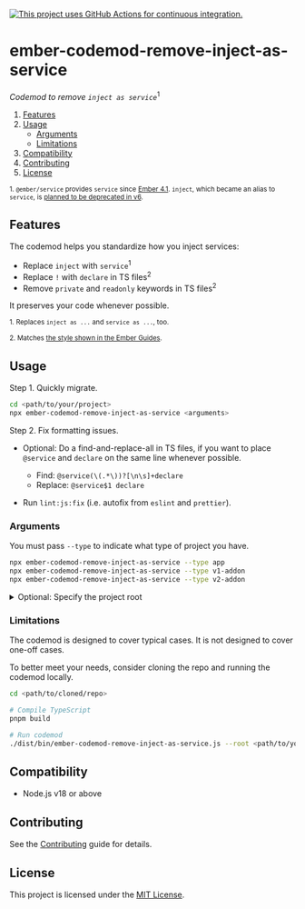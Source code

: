 [![This project uses GitHub Actions for continuous integration.](https://github.com/ijlee2/ember-codemod-remove-inject-as-service/actions/workflows/ci.yml/badge.svg)](https://github.com/ijlee2/ember-codemod-remove-inject-as-service/actions/workflows/ci.yml)

# ember-codemod-remove-inject-as-service

_Codemod to remove `inject as service`_<sup>1</sup>

1. [Features](#features)
1. [Usage](#usage)
    - [Arguments](#arguments)
    - [Limitations](#limitations)
1. [Compatibility](#compatibility)
1. [Contributing](#contributing)
1. [License](#license)

<sup>1. `@ember/service` provides `service` since [Ember 4.1](https://blog.emberjs.com/ember-4-1-released/). `inject`, which became an alias to `service`, is [planned to be deprecated in v6](https://rfcs.emberjs.com/id/1001-deprecate-named-inject).</sup>


## Features

The codemod helps you standardize how you inject services:

- Replace `inject` with `service`<sup>1</sup>
- Replace `!` with `declare` in TS files<sup>2</sup>
- Remove `private` and `readonly` keywords in TS files<sup>2</sup>

It preserves your code whenever possible.

<sup>1. Replaces `inject as ...` and `service as ...`, too.</sup>

<sup>2. Matches [the style shown in the Ember Guides](https://guides.emberjs.com/v5.8.0/typescript/core-concepts/services/#toc_using-services).</sup>


## Usage

Step 1. Quickly migrate.

```sh
cd <path/to/your/project>
npx ember-codemod-remove-inject-as-service <arguments>
```

Step 2. Fix formatting issues.

- Optional: Do a find-and-replace-all in TS files, if you want to place `@service` and `declare` on the same line whenever possible.

    - Find: `@service(\(.*\))?[\n\s]+declare`
    - Replace: `@service$1 declare`

- Run `lint:js:fix` (i.e. autofix from `eslint` and `prettier`).



### Arguments

You must pass `--type` to indicate what type of project you have.

```sh
npx ember-codemod-remove-inject-as-service --type app
npx ember-codemod-remove-inject-as-service --type v1-addon
npx ember-codemod-remove-inject-as-service --type v2-addon
```

<details>

<summary>Optional: Specify the project root</summary>

Pass `--root` to run the codemod somewhere else (i.e. not in the current directory).

```sh
npx ember-codemod-remove-inject-as-service --root <path/to/your/project>
```

</details>


### Limitations

The codemod is designed to cover typical cases. It is not designed to cover one-off cases.

To better meet your needs, consider cloning the repo and running the codemod locally.

```sh
cd <path/to/cloned/repo>

# Compile TypeScript
pnpm build

# Run codemod
./dist/bin/ember-codemod-remove-inject-as-service.js --root <path/to/your/project>
```


## Compatibility

- Node.js v18 or above


## Contributing

See the [Contributing](CONTRIBUTING.md) guide for details.


## License

This project is licensed under the [MIT License](LICENSE.md).
